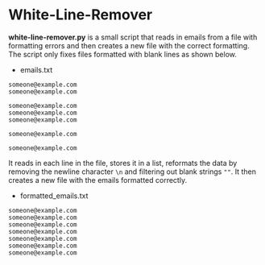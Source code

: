 # White-Line-Remover
**white-line-remover.py** is a small script that reads in emails from a file with formatting errors and then creates a new file with the correct formatting. The script only fixes files formatted with blank lines as shown below. 

* emails.txt
```
someone@example.com
someone@example.com

someone@example.com
someone@example.com
someone@example.com

someone@example.com

someone@example.com
```

It reads in each line in the file, stores it in a list, reformats the data by removing the newline character `\n` and filtering out blank strings `""`. It then creates a new file with the emails formatted correctly.

* formatted_emails.txt
```
someone@example.com
someone@example.com
someone@example.com
someone@example.com
someone@example.com
someone@example.com
someone@example.com
```
